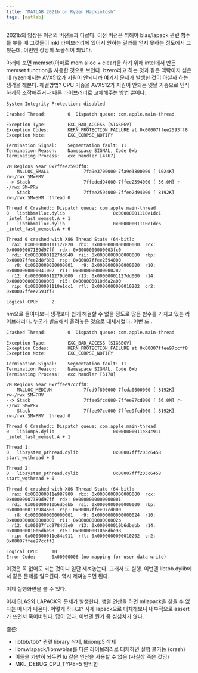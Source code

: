 ```yaml
---
title: "MATLAB 2021b on Ryzen Hackintosh"
tags: [matlab]
---
```


2021b의 양상은 이전의 버전들과 다르다. 이전 버전은 끽해야 blas/lapack 관련 함수를 부를 때 그것들이 mkl 라이브러리에 있어서 원하는 결과를 얻지 못하는 정도에서 그쳤는데, 이번엔 상당히 노골적이 되었다.

아래에 보면 memset(아마로 mem alloc + clear)을 하기 위해 intel에서 만든 memset function을 사용한 것으로 보인다. bzero라고 하는 것과 같은 맥락이지 싶은데 ryzen에서는 AVX512가 지원이 안되니까 여기서 문제가 발생한 것이 아닐까 하는 생각을 해본다.  해결방법? CPU 기종을 AVX512가 지원이 안되는 옛날 기종으로 인식하게끔 조작해주거나 다른 라이브러리로 교체해주는 방법 뿐이다.


```
System Integrity Protection: disabled

Crashed Thread:        0  Dispatch queue: com.apple.main-thread

Exception Type:        EXC_BAD_ACCESS (SIGSEGV)
Exception Codes:       KERN_PROTECTION_FAILURE at 0x00007ffee2593ff8
Exception Note:        EXC_CORPSE_NOTIFY

Termination Signal:    Segmentation fault: 11
Termination Reason:    Namespace SIGNAL, Code 0xb
Terminating Process:   exc handler [4767]

VM Regions Near 0x7ffee2593ff8:
    MALLOC_SMALL             7fa9e3700000-7fa9e3800000 [ 1024K] rw-/rwx SM=PRV  
--> Stack                    7ffeded94000-7ffee2594000 [ 56.0M] r--/rwx SM=PRV  
    Stack                    7ffee2594000-7ffee2d94000 [ 8192K] rw-/rwx SM=SHM  thread 0

Thread 0 Crashed:: Dispatch queue: com.apple.main-thread
0   libtbbmalloc.dylib                  0x00000001110e1dc1 _intel_fast_memset.A + 1
1   libtbbmalloc.dylib                  0x00000001110e1dc6 _intel_fast_memset.A + 6

Thread 0 crashed with X86 Thread State (64-bit):
  rax: 0x0000000111122820  rbx: 0x0000000000000000  rcx: 0x00000007189d97ff  rdx: 0x0000000000003fc0
  rdi: 0x00000001127dd040  rsi: 0x0000000000000000  rbp: 0x00007ffee2d8f8b0  rsp: 0x00007ffee2594000
   r8: 0x0000000000000001   r9: 0x0000000000000000  r10: 0x0000000000041002  r11: 0x0000000000000202
  r12: 0x000000011279d000  r13: 0x00000001127dd000  r14: 0x0000000000000000  r15: 0x000000010d6a2a00
  rip: 0x00000001110e1dc1  rfl: 0x0000000000010202  cr2: 0x00007ffee2593ff8
  
Logical CPU:     2
```

nm으로 들여다보니 생각보다 쉽게 해결할 수 없을 정도로 많은 함수를 가지고 있는 라이브러리다. 누군가 빌드해서 올려놓은 것으로 대체시켰다. 이번 또..

```
Crashed Thread:        0  Dispatch queue: com.apple.main-thread

Exception Type:        EXC_BAD_ACCESS (SIGSEGV)
Exception Codes:       KERN_PROTECTION_FAILURE at 0x00007ffee97ccff8
Exception Note:        EXC_CORPSE_NOTIFY

Termination Signal:    Segmentation fault: 11
Termination Reason:    Namespace SIGNAL, Code 0xb
Terminating Process:   exc handler [5178]

VM Regions Near 0x7ffee97ccff8:
    MALLOC_MEDIUM            7fcd9f800000-7fcda0000000 [ 8192K] rw-/rwx SM=PRV  
--> Stack                    7ffee5fcd000-7ffee97cd000 [ 56.0M] r--/rwx SM=PRV  
    Stack                    7ffee97cd000-7ffee9fcd000 [ 8192K] rw-/rwx SM=PRV  thread 0

Thread 0 Crashed:: Dispatch queue: com.apple.main-thread
0   libiomp5.dylib                      0x000000011e84c911 _intel_fast_memset.A + 1

Thread 1:
0   libsystem_pthread.dylib             0x00007fff203c6458 start_wqthread + 0

Thread 2:
0   libsystem_pthread.dylib             0x00007fff203c6458 start_wqthread + 0

Thread 0 crashed with X86 Thread State (64-bit):
  rax: 0x000000011e987900  rbx: 0x0000000000000000  rcx: 0x00000007389d97ff  rdx: 0x0000000000000001
  rdi: 0x000000010b6dbebb  rsi: 0x0000000000000000  rbp: 0x000000011e984560  rsp: 0x00007ffee97cd000
   r8: 0x0000000000000001   r9: 0x0000000000000024  r10: 0x0000000000000000  r11: 0x000000000000002b
  r12: 0x00007fcd9784d3e0  r13: 0x000000010b6dbebb  r14: 0x000000010b6dbe98  r15: 0x000000010b6dbe98
  rip: 0x000000011e84c911  rfl: 0x0000000000010202  cr2: 0x00007ffee97ccff8
  
Logical CPU:     10
Error Code:      0x00000006 (no mapping for user data write)
```

이것은 꼭 없어도 되는 것이니 일단 제껴놓는다. 그래서 또 실행. 이번엔 libtbb.dylib에서 같은 문제를 일으킨다. 역시 제껴놓으면 된다. 

이제 실행화면을 볼 수 있다.

이제 BLAS와 LAPACK의 문제가 발생한다. 행렬 연산을 하면 mllapack을 찾을 수 없다는 메시가 나온다. 어떻게 하냐고? 사제 lapack으로 대체해보니 내부적으로 assert가 뜨면서 죽어버린다. 답이 없다. 이번엔 뭔가 좀 심심치가 않다.

결론:
- libtbb/tbb* 관련 library 삭제, libiomp5 삭제
- libmwlapack/libmwblas를 다른 라이브러리로 대체하면 실행 불가능 (crash)
- 이들을 가만히 놔두면 lu 같은 연산을 사용할 수 없음 (사실상 죽은 것임)
- MKL_DEBUG_CPU_TYPE=5 안먹힘


